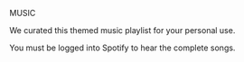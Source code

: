 MUSIC

We curated this themed music playlist for your personal use.

You must be logged into Spotify to hear the complete songs.